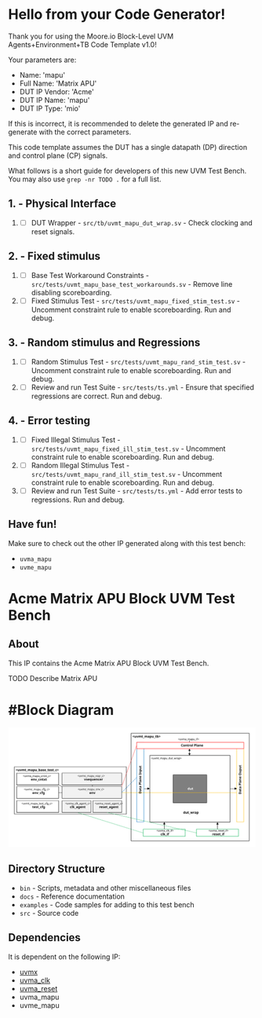 # Hello from your Code Generator!
Thank you for using the Moore.io Block-Level UVM Agents+Environment+TB Code Template v1.0!

Your parameters are:
* Name: 'mapu'
* Full Name: 'Matrix APU'
* DUT IP Vendor: 'Acme'
* DUT IP Name: 'mapu'
* DUT IP Type: 'mio'

If this is incorrect, it is recommended to delete the generated IP and re-generate with the correct parameters.

This code template assumes the DUT has a single datapath (DP) direction and control plane (CP) signals.

What follows is a short guide for developers of this new UVM Test Bench.  You may also use `grep -nr TODO .` for a full list.

## 1. - Physical Interface
 1. - [ ] DUT Wrapper - `src/tb/uvmt_mapu_dut_wrap.sv` - Check clocking and reset signals.

## 2. - Fixed stimulus
 1. - [ ] Base Test Workaround Constraints - `src/tests/uvmt_mapu_base_test_workarounds.sv` - Remove line disabling scoreboarding.
 2. - [ ] Fixed Stimulus Test - `src/tests/uvmt_mapu_fixed_stim_test.sv` - Uncomment constraint rule to enable scoreboarding.  Run and debug.

## 3. - Random stimulus and Regressions
 1. - [ ] Random Stimulus Test - `src/tests/uvmt_mapu_rand_stim_test.sv` - Uncomment constraint rule to enable scoreboarding.  Run and debug.
 2. - [ ] Review and run Test Suite - `src/tests/ts.yml` - Ensure that specified regressions are correct.  Run and debug.

## 4. - Error testing
 1. - [ ] Fixed Illegal Stimulus Test - `src/tests/uvmt_mapu_fixed_ill_stim_test.sv` - Uncomment constraint rule to enable scoreboarding.  Run and debug.
 2. - [ ] Random Illegal Stimulus Test - `src/tests/uvmt_mapu_rand_ill_stim_test.sv` - Uncomment constraint rule to enable scoreboarding.  Run and debug.
 3. - [ ] Review and run Test Suite - `src/tests/ts.yml` - Add error tests to regressions.  Run and debug.

## Have fun!
Make sure to check out the other IP generated along with this test bench:
* `uvma_mapu`
* `uvme_mapu`




# Acme Matrix APU Block UVM Test Bench


## About
This IP contains the Acme Matrix APU Block UVM Test Bench.

TODO Describe Matrix APU


# #Block Diagram
![alt text](./docs/tb_block_diagram.svg "Matrix APU Block UVM Test Bench Block Diagram")

## Directory Structure
* `bin` - Scripts, metadata and other miscellaneous files
* `docs` - Reference documentation
* `examples` - Code samples for adding to this test bench
* `src` - Source code


## Dependencies
It is dependent on the following IP:

* [uvmx](https://www.mooreio.com/catalog/1152)
* [uvma_clk](https://www.mooreio.com/catalog/1156)
* [uvma_reset](https://www.mooreio.com/catalog/1157)
* uvma_mapu
* uvme_mapu